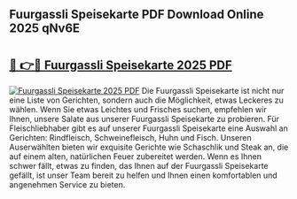 ## Fuurgassli Speisekarte PDF Download Online 2025 qNv6E

# <h2><a href="http://gcbcugh.nevu.top/?p=Fuurgassli+Speisekarte">🔗 👉🔴 Fuurgassli Speisekarte 2025 PDF</a></h2>

[![Fuurgassli Speisekarte 2025 PDF](https://i.imgur.com/dBaPXMq.png)](http://gcbcugh.nevu.top/?p=Fuurgassli+Speisekarte)
Die Fuurgassli Speisekarte ist nicht nur eine Liste von Gerichten, sondern auch die Möglichkeit, etwas Leckeres zu wählen. Wenn Sie etwas Leichtes und Frisches suchen, empfehlen wir Ihnen, unsere Salate aus unserer Fuurgassli Speisekarte zu probieren. Für Fleischliebhaber gibt es auf unserer Fuurgassli Speisekarte eine Auswahl an Gerichten: Rindfleisch, Schweinefleisch, Huhn und Fisch. Unseren Auserwählten bieten wir exquisite Gerichte wie Schaschlik und Steak an, die auf einem alten, natürlichen Feuer zubereitet werden. Wenn es Ihnen schwer fällt, etwas zu finden, das Ihnen auf der Fuurgassli Speisekarte gefällt, ist unser Team bereit zu helfen und Ihnen einen komfortablen und angenehmen Service zu bieten.
